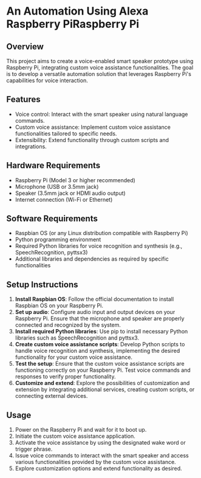 # An Automation Using Alexa Raspberry PiRaspberry Pi

## Overview
This project aims to create a voice-enabled smart speaker prototype using Raspberry Pi, integrating custom voice assistance functionalities. The goal is to develop a versatile automation solution that leverages Raspberry Pi's capabilities for voice interaction.

## Features
- Voice control: Interact with the smart speaker using natural language commands.
- Custom voice assistance: Implement custom voice assistance functionalities tailored to specific needs.
- Extensibility: Extend functionality through custom scripts and integrations.

## Hardware Requirements
- Raspberry Pi (Model 3 or higher recommended)
- Microphone (USB or 3.5mm jack)
- Speaker (3.5mm jack or HDMI audio output)
- Internet connection (Wi-Fi or Ethernet)

## Software Requirements
- Raspbian OS (or any Linux distribution compatible with Raspberry Pi)
- Python programming environment
- Required Python libraries for voice recognition and synthesis (e.g., SpeechRecognition, pyttsx3)
- Additional libraries and dependencies as required by specific functionalities

## Setup Instructions
1. **Install Raspbian OS**: Follow the official documentation to install Raspbian OS on your Raspberry Pi.
2. **Set up audio**: Configure audio input and output devices on your Raspberry Pi. Ensure that the microphone and speaker are properly connected and recognized by the system.
3. **Install required Python libraries**: Use pip to install necessary Python libraries such as SpeechRecognition and pyttsx3.
4. **Create custom voice assistance scripts**: Develop Python scripts to handle voice recognition and synthesis, implementing the desired functionality for your custom voice assistance.
5. **Test the setup**: Ensure that the custom voice assistance scripts are functioning correctly on your Raspberry Pi. Test voice commands and responses to verify proper functionality.
6. **Customize and extend**: Explore the possibilities of customization and extension by integrating additional services, creating custom scripts, or connecting external devices.

## Usage
1. Power on the Raspberry Pi and wait for it to boot up.
2. Initiate the custom voice assistance application.
3. Activate the voice assistance by using the designated wake word or trigger phrase.
4. Issue voice commands to interact with the smart speaker and access various functionalities provided by the custom voice assistance.
5. Explore customization options and extend functionality as desired.

